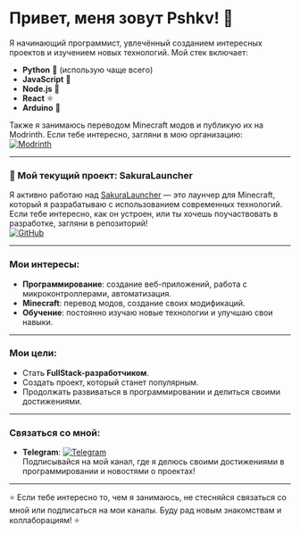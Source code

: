 # Привет, меня зовут Pshkv! 👋

Я начинающий программист, увлечённый созданием интересных проектов и изучением новых технологий. Мой стек включает:

- **Python** 🐍 (использую чаще всего)
- **JavaScript** 📜
- **Node.js** 🚀
- **React** ⚛️
- **Arduino** 🤖

Также я занимаюсь переводом Minecraft модов и публикую их на Modrinth. Если тебе интересно, загляни в мою организацию:  
[![Modrinth](https://img.shields.io/badge/Modrinth-Pshkv-blue?style=flat&logo=modrinth)](https://modrinth.com/organization/pshkv)

---

### 🚀 Мой текущий проект: SakuraLauncher

Я активно работаю над [SakuraLauncher](https://github.com/peshk0v/SakuraLauncher) — это лаунчер для Minecraft, который я разрабатываю с использованием современных технологий. Если тебе интересно, как он устроен, или ты хочешь поучаствовать в разработке, загляни в репозиторий!  
[![GitHub](https://img.shields.io/badge/GitHub-SakuraLauncher-blue?style=flat&logo=github)](https://github.com/peshk0v/SakuraLauncher)

---

### Мои интересы:
- **Программирование**: создание веб-приложений, работа с микроконтроллерами, автоматизация.
- **Minecraft**: перевод модов, создание своих модификаций.
- **Обучение**: постоянно изучаю новые технологии и улучшаю свои навыки.

---

### Мои цели:
- Стать **FullStack-разработчиком**.
- Создать проект, который станет популярным.
- Продолжать развиваться в программировании и делиться своими достижениями.

---

### Связаться со мной:
- **Telegram**: [![Telegram](https://img.shields.io/badge/Telegram-Pshlst-blue?style=flat&logo=telegram)](https://t.me/pshlst)  
  Подписывайся на мой канал, где я делюсь своими достижениями в программировании и новостями о проектах!

---

⭐ Если тебе интересно то, чем я занимаюсь, не стесняйся связаться со мной или подписаться на мои каналы. Буду рад новым знакомствам и коллаборациям! ⭐
